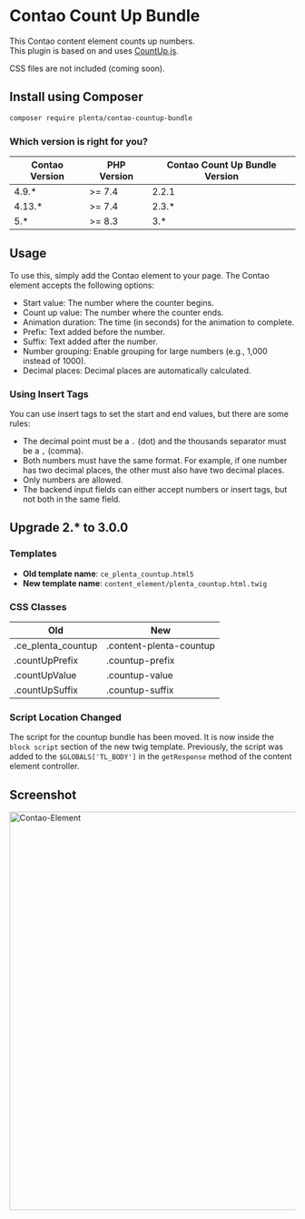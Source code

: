 # Contao Count Up Bundle

This Contao content element counts up numbers.  
This plugin is based on and uses [CountUp.js](https://github.com/inorganik/CountUp.js).

CSS files are not included (coming soon).

## Install using Composer

```bash
composer require plenta/contao-countup-bundle
```

### Which version is right for you?

| Contao Version | PHP Version | Contao Count Up Bundle Version |
|----------------|-------------|--------------------------------|
| 4.9.*          | \>= 7.4     | 2.2.1                          |
| 4.13.*         | \>= 7.4     | 2.3.*                          |
| 5.*            | \>= 8.3     | 3.*                            |


## Usage
To use this, simply add the Contao element to your page.
The Contao element accepts the following options:

- Start value: The number where the counter begins.
- Count up value: The number where the counter ends.
- Animation duration: The time (in seconds) for the animation to complete.
- Prefix: Text added before the number.
- Suffix: Text added after the number.
- Number grouping: Enable grouping for large numbers (e.g., 1,000 instead of 1000).
- Decimal places: Decimal places are automatically calculated.

### Using Insert Tags
You can use insert tags to set the start and end values, but there are some rules:
- The decimal point must be a `.` (dot) and the thousands separator must be a `,` (comma).
- Both numbers must have the same format. For example, if one number has two decimal places, the other must also have two decimal places.
- Only numbers are allowed.
- The backend input fields can either accept numbers or insert tags, but not both in the same field.

## Upgrade 2.* to 3.0.0
### Templates 
- **Old template name**: `ce_plenta_countup.html5`
- **New template name**: `content_element/plenta_countup.html.twig`

### CSS Classes
| Old            | New                  |
|----------------|----------------------|
| .ce_plenta_countup | .content-plenta-countup |
| .countUpPrefix | .countup-prefix      |
| .countUpValue  | .countup-value       |
| .countUpSuffix | .countup-suffix      |


### Script Location Changed
The script for the countup bundle has been moved. It is now inside the `block script` section of the new twig template. Previously, the script was added to the `$GLOBALS['TL_BODY']` in the `getResponse` method of the content element controller.

## Screenshot
<img src="https://github.com/plenta/contao-countup-bundle/blob/master/docs/img/contao-element.png?raw=true" width="700" alt="Contao-Element">
